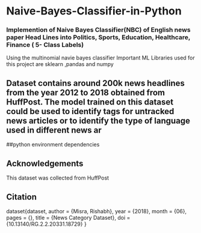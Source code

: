 # Naive-Bayes-Classifier-in-Python

### Implemention of Naive Bayes Classifier(NBC) of English news paper Head Lines into Politics, Sports, Education, Healthcare, Finance ( 5- Class Labels)
 Using the multinomial navie bayes classifier 
 Important ML Libraries used for this project are sklearn ,pandas and numpy 

## Dataset contains around 200k news headlines from the year 2012 to 2018 obtained from HuffPost. The model trained on this dataset could be used to identify tags for untracked news articles or to identify the type of language used in different news ar


##python environment dependencies






## Acknowledgements
This dataset was collected from HuffPost
## Citation
 dataset{dataset,
  author = {Misra, Rishabh},
  year = {2018},
  month = {06},
  pages = {},
  title = {News Category Dataset},
  doi = {10.13140/RG.2.2.20331.18729}
}

